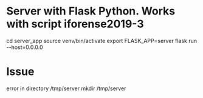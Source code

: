 # Server with Flask Python. Works with script iforense2019-3
cd server_app
source venv/bin/activate
export FLASK_APP=server
flask run --host=0.0.0.0

# Issue
error in directory /tmp/server
mkdir /tmp/server
